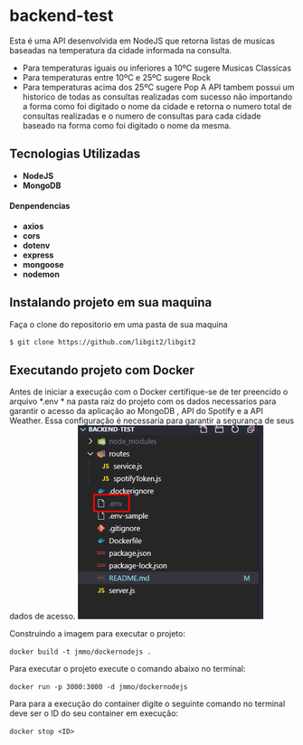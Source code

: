 # backend-test
Esta é uma API desenvolvida em NodeJS que retorna listas de musicas baseadas na temperatura da cidade informada na consulta.
- Para temperaturas iguais ou inferiores a 10ºC sugere Musicas Classicas
- Para temperaturas entre 10ºC e 25ºC sugere Rock
- Para temperaturas acima dos 25ºC sugere Pop
 A API tambem possui um historico de todas as consultas realizadas com sucesso não importando a forma como foi digitado o nome da cidade e retorna o numero total de consultas realizadas e o numero de consultas para cada cidade baseado na forma como foi digitado o nome da mesma.
## Tecnologias Utilizadas
- **NodeJS**
- **MongoDB**
#### Denpendencias
- **axios**
- **cors**
- **dotenv**
- **express**
- **mongoose**
- **nodemon**

## Instalando projeto em sua maquina
Faça o clone do repositorio em uma pasta de sua maquina
```bash
$ git clone https://github.com/libgit2/libgit2
```

## Executando projeto com Docker
Antes de iniciar a execução com o Docker certifique-se de ter preencido o arquivo *.env *
na pasta raiz do projeto com os dados necessarios para garantir o acesso da aplicação ao MongoDB , API do Spotify e a API Weather. Essa configuração é necessaria para garantir a segurança de seus dados de acesso.
![.env file](https://github.com/Jere201086/Images-For-Readmes/blob/master/img-backend-test-readme/envIMG.png ".env file")

Construindo a imagem para executar o projeto:

`docker build -t jmmo/dockernodejs .`

Para executar o projeto execute o comando abaixo no terminal:

`docker run -p 3000:3000 -d jmmo/dockernodejs`

Para para a execução do container digite o seguinte comando no terminal <ID> deve ser o ID do seu container em execução:

`docker stop <ID>`